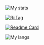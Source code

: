 ![My stats](https://github-readme-stats.vercel.app/api?username=MatMasIt&show_icons=true&theme=dark)

<a href="https://tag.rc24.xyz/583023278499561474"><img src="https://tag.rc24.xyz/583023278499561474/tag.png" alt="RiiTag" /></a>

[![Readme Card](https://github-readme-stats.vercel.app/api/pin/?username=MatMasIt&repo=Alembic&theme=dark)](https://github.com/MatMasIt/Almembic)

![My langs](https://github-readme-stats.vercel.app/api/top-langs/?username=MatMasIt&layout=compact&hide=html&theme=dark)
